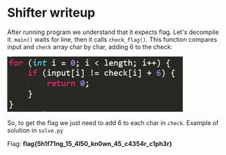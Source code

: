 # Shifter writeup
After running program we understand that it expects flag. Let's decompile it.
`main()` waits for line, then it calls `check_flag()`. This function compares input and `check` array char by char, adding 6 to the check:

![](/junior/reverse/Shifter/solution/static/code.png)

So, to get the flag we just need to add 6 to each char in `check`. Example of solution in `solve.py`

Flag: **flag{5h1f71ng_15_4l50_kn0wn_45_c4354r_c1ph3r}**
